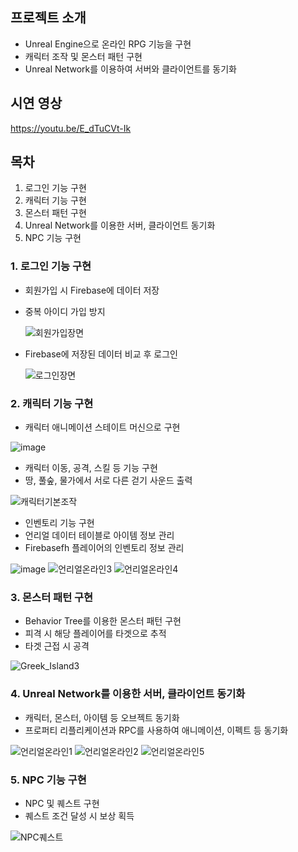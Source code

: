 ## 프로젝트 소개

- Unreal Engine으로 온라인 RPG 기능을 구현
- 캐릭터 조작 및 몬스터 패턴 구현
- Unreal Network를 이용하여 서버와 클라이언트를 동기화

## 시연 영상

https://youtu.be/E_dTuCVt-Ik

## 목차

1. 로그인 기능 구현
2. 캐릭터 기능 구현
3. 몬스터 패턴 구현
4. Unreal Network를 이용한 서버, 클라이언트 동기화
5. NPC 기능 구현


### 1. 로그인 기능 구현

- 회원가입 시 Firebase에 데이터 저장
- 중복 아이디 가입 방지
  
    ![회원가입장면](https://github.com/kdm6859/UNREAL_Online_RPG/assets/64892955/dd135b7b-ef3b-4212-8fe5-e0ba93d5c6ce)


    
- Firebase에 저장된 데이터 비교 후 로그인
  
    ![로그인장면](https://github.com/kdm6859/UNREAL_Online_RPG/assets/64892955/78f3a902-0bb4-4d9f-bc5c-a7a0b7c3af7f)


  

### 2. 캐릭터 기능 구현

- 캐릭터 애니메이션 스테이트 머신으로 구현
  
![image](https://github.com/kdm6859/UNREAL_Online_RPG/assets/64892955/9dcefce6-fead-41ba-b158-e17538bdb749)



- 캐릭터 이동, 공격, 스킬 등 기능 구현
- 땅, 풀숲, 물가에서 서로 다른 걷기 사운드 출력
  
![캐릭터기본조작](https://github.com/kdm6859/UNREAL_Online_RPG/assets/64892955/4d2b2a6c-5db3-4e97-81ed-e665dbeeaddf)



- 인벤토리 기능 구현
- 언리얼 데이터 테이블로 아이템 정보 관리
- Firebasefh 플레이어의 인벤토리 정보 관리
  
![image](https://github.com/kdm6859/UNREAL_Online_RPG/assets/64892955/414768f6-e5a7-4582-9a77-be1f2d0b1326) ![언리얼온라인3](https://github.com/kdm6859/UNREAL_Online_RPG/assets/64892955/d39a21e7-2fc2-4237-adbe-56b9c4a46067)  ![언리얼온라인4](https://github.com/kdm6859/UNREAL_Online_RPG/assets/64892955/257e845d-2690-4b80-99e7-4c99e43302ee)




### 3. 몬스터 패턴 구현

- Behavior Tree를 이용한 몬스터 패턴 구현
- 피격 시 해당 플레이어를 타겟으로 추적
- 타겟 근접 시 공격
  
![Greek_Island3](https://github.com/kdm6859/UNREAL_Online_RPG/assets/64892955/ba8d3ad5-a62a-424f-a167-17fbfaa58891)




### 4. Unreal Network를 이용한 서버, 클라이언트 동기화

- 캐릭터, 몬스터, 아이템 등 오브젝트 동기화
- 프로퍼티 리플리케이션과 RPC를 사용하여 애니메이션, 이펙트 등 동기화
  
![언리얼온라인1](https://github.com/kdm6859/UNREAL_Online_RPG/assets/64892955/47f2d59a-91a4-4687-a9d2-4f874ddc0b07) ![언리얼온라인2](https://github.com/kdm6859/UNREAL_Online_RPG/assets/64892955/58e653fc-f036-4807-acac-d794197e9ca9) ![언리얼온라인5](https://github.com/kdm6859/UNREAL_Online_RPG/assets/64892955/aa0dfd07-b8fe-419a-ab7f-9353ecb105a4)




### 5. NPC 기능 구현

- NPC 및 퀘스트 구현
- 퀘스트 조건 달성 시 보상 획득
  
![NPC퀘스트](https://github.com/kdm6859/UNREAL_Online_RPG/assets/64892955/805ff674-8a18-47ab-a3be-662df5f9fba2)

